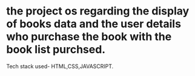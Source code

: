# the project os regarding the display of books data and the user details who purchase the book with the book list purchsed.
Tech stack used- HTML,CSS,JAVASCRIPT.
